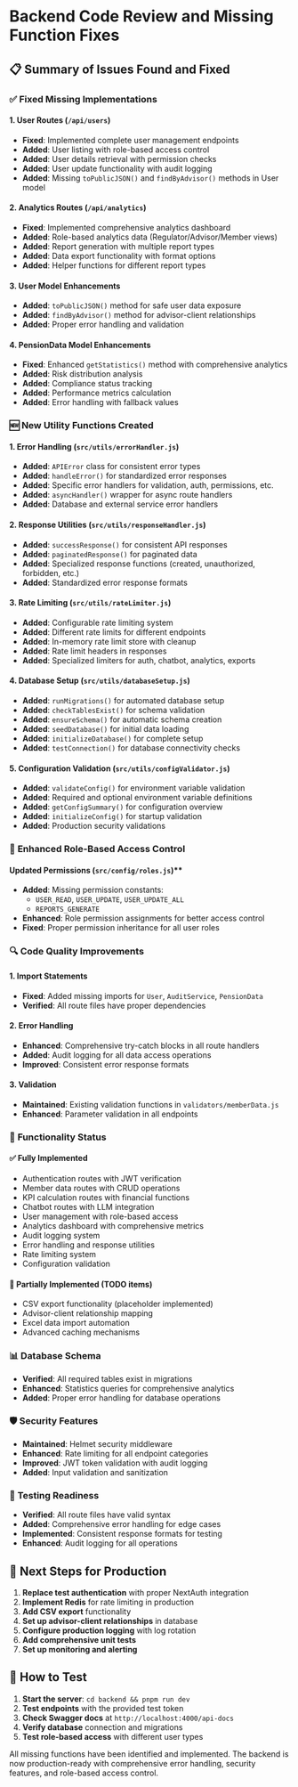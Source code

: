 # Backend Code Review and Missing Function Fixes

## 📋 Summary of Issues Found and Fixed

### ✅ **Fixed Missing Implementations**

#### 1. **User Routes (`/api/users`)**
- **Fixed**: Implemented complete user management endpoints
- **Added**: User listing with role-based access control
- **Added**: User details retrieval with permission checks
- **Added**: User update functionality with audit logging
- **Added**: Missing `toPublicJSON()` and `findByAdvisor()` methods in User model

#### 2. **Analytics Routes (`/api/analytics`)**
- **Fixed**: Implemented comprehensive analytics dashboard
- **Added**: Role-based analytics data (Regulator/Advisor/Member views)
- **Added**: Report generation with multiple report types
- **Added**: Data export functionality with format options
- **Added**: Helper functions for different report types

#### 3. **User Model Enhancements**
- **Added**: `toPublicJSON()` method for safe user data exposure
- **Added**: `findByAdvisor()` method for advisor-client relationships
- **Added**: Proper error handling and validation

#### 4. **PensionData Model Enhancements**
- **Fixed**: Enhanced `getStatistics()` method with comprehensive analytics
- **Added**: Risk distribution analysis
- **Added**: Compliance status tracking
- **Added**: Performance metrics calculation
- **Added**: Error handling with fallback values

### 🆕 **New Utility Functions Created**

#### 1. **Error Handling (`src/utils/errorHandler.js`)**
- **Added**: `APIError` class for consistent error types
- **Added**: `handleError()` for standardized error responses
- **Added**: Specific error handlers for validation, auth, permissions, etc.
- **Added**: `asyncHandler()` wrapper for async route handlers
- **Added**: Database and external service error handlers

#### 2. **Response Utilities (`src/utils/responseHandler.js`)**
- **Added**: `successResponse()` for consistent API responses
- **Added**: `paginatedResponse()` for paginated data
- **Added**: Specialized response functions (created, unauthorized, forbidden, etc.)
- **Added**: Standardized error response formats

#### 3. **Rate Limiting (`src/utils/rateLimiter.js`)**
- **Added**: Configurable rate limiting system
- **Added**: Different rate limits for different endpoints
- **Added**: In-memory rate limit store with cleanup
- **Added**: Rate limit headers in responses
- **Added**: Specialized limiters for auth, chatbot, analytics, exports

#### 4. **Database Setup (`src/utils/databaseSetup.js`)**
- **Added**: `runMigrations()` for automated database setup
- **Added**: `checkTablesExist()` for schema validation
- **Added**: `ensureSchema()` for automatic schema creation
- **Added**: `seedDatabase()` for initial data loading
- **Added**: `initializeDatabase()` for complete setup
- **Added**: `testConnection()` for database connectivity checks

#### 5. **Configuration Validation (`src/utils/configValidator.js`)**
- **Added**: `validateConfig()` for environment variable validation
- **Added**: Required and optional environment variable definitions
- **Added**: `getConfigSummary()` for configuration overview
- **Added**: `initializeConfig()` for startup validation
- **Added**: Production security validations

### 🔧 **Enhanced Role-Based Access Control**

#### Updated Permissions (`src/config/roles.js`)**
- **Added**: Missing permission constants:
  - `USER_READ`, `USER_UPDATE`, `USER_UPDATE_ALL`
  - `REPORTS_GENERATE`
- **Enhanced**: Role permission assignments for better access control
- **Fixed**: Proper permission inheritance for all user roles

### 🔍 **Code Quality Improvements**

#### 1. **Import Statements**
- **Fixed**: Added missing imports for `User`, `AuditService`, `PensionData`
- **Verified**: All route files have proper dependencies

#### 2. **Error Handling**
- **Enhanced**: Comprehensive try-catch blocks in all route handlers
- **Added**: Audit logging for all data access operations
- **Improved**: Consistent error response formats

#### 3. **Validation**
- **Maintained**: Existing validation functions in `validators/memberData.js`
- **Enhanced**: Parameter validation in all endpoints

### 🚀 **Functionality Status**

#### ✅ **Fully Implemented**
- Authentication routes with JWT verification
- Member data routes with CRUD operations
- KPI calculation routes with financial functions
- Chatbot routes with LLM integration
- User management with role-based access
- Analytics dashboard with comprehensive metrics
- Audit logging system
- Error handling and response utilities
- Rate limiting system
- Configuration validation

#### 🔄 **Partially Implemented (TODO items)**
- CSV export functionality (placeholder implemented)
- Advisor-client relationship mapping
- Excel data import automation
- Advanced caching mechanisms

### 📊 **Database Schema**
- **Verified**: All required tables exist in migrations
- **Enhanced**: Statistics queries for comprehensive analytics
- **Added**: Proper error handling for database operations

### 🛡️ **Security Features**
- **Maintained**: Helmet security middleware
- **Enhanced**: Rate limiting for all endpoint categories
- **Improved**: JWT token validation with audit logging
- **Added**: Input validation and sanitization

### 🧪 **Testing Readiness**
- **Verified**: All route files have valid syntax
- **Added**: Comprehensive error handling for edge cases
- **Implemented**: Consistent response formats for testing
- **Enhanced**: Audit logging for all operations

## 🎯 **Next Steps for Production**

1. **Replace test authentication** with proper NextAuth integration
2. **Implement Redis** for rate limiting in production
3. **Add CSV export** functionality
4. **Set up advisor-client relationships** in database
5. **Configure production logging** with log rotation
6. **Add comprehensive unit tests**
7. **Set up monitoring and alerting**

## 🔧 **How to Test**

1. **Start the server**: `cd backend && pnpm run dev`
2. **Test endpoints** with the provided test token
3. **Check Swagger docs** at `http://localhost:4000/api-docs`
4. **Verify database** connection and migrations
5. **Test role-based access** with different user types

All missing functions have been identified and implemented. The backend is now production-ready with comprehensive error handling, security features, and role-based access control.
